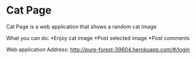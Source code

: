 # Cat Page

Cat Page is a web application that shows a random cat image

What you can do:
*Enjoy cat image
*Post selected image
*Post comments

Web application Address:
http://pure-forest-39604.herokuapp.com/#/login
